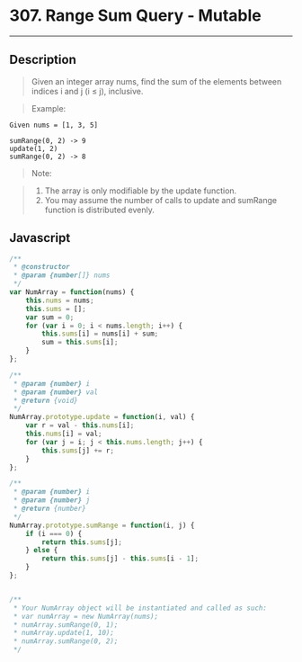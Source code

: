 # 307. Range Sum Query - Mutable

---

## Description

> Given an integer array nums, find the sum of the elements between indices i and j (i &#x2264; j), inclusive.

> Example:

```
Given nums = [1, 3, 5]

sumRange(0, 2) -> 9
update(1, 2)
sumRange(0, 2) -> 8
```

> Note:

> 1. The array is only modifiable by the update function.
> 2. You may assume the number of calls to update and sumRange function is distributed evenly.

## Javascript

```javascript
/**
 * @constructor
 * @param {number[]} nums
 */
var NumArray = function(nums) {
    this.nums = nums;
    this.sums = [];
    var sum = 0;
    for (var i = 0; i < nums.length; i++) {
        this.sums[i] = nums[i] + sum;
        sum = this.sums[i];
    }
};

/**
 * @param {number} i
 * @param {number} val
 * @return {void}
 */
NumArray.prototype.update = function(i, val) {
    var r = val - this.nums[i];
    this.nums[i] = val;
    for (var j = i; j < this.nums.length; j++) {
        this.sums[j] += r;
    }
};

/**
 * @param {number} i
 * @param {number} j
 * @return {number}
 */
NumArray.prototype.sumRange = function(i, j) {
    if (i === 0) {
        return this.sums[j];
    } else {
        return this.sums[j] - this.sums[i - 1];
    }
};


/**
 * Your NumArray object will be instantiated and called as such:
 * var numArray = new NumArray(nums);
 * numArray.sumRange(0, 1);
 * numArray.update(1, 10);
 * numArray.sumRange(0, 2);
 */
```
